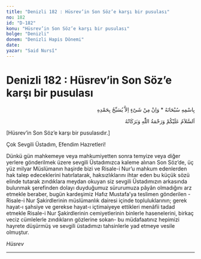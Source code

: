```yaml
---
title: "Denizli 182 : Hüsrev’in Son Söz’e karşı bir pusulası"
no: 182
id: "D-182"
konu: "Hüsrev’in Son Söz’e karşı bir pusulası"
bolge: "Denizli"
donem: "Denizli Hapis Dönemi"
date: 
yazar: "Said Nursî"
---
```


# Denizli 182 : Hüsrev’in Son Söz’e karşı bir pusulası

<p class="arabic" dir="rtl" title="Meal: “Subhân Allah’ın adıyla” * “Hiçbir şey yoktur ki O'nu hamd ile tesbih etmesin” [İsrâ 17:44]">بِاسْمِهِ سُبْحَانَهُ * وَاِنْ مِنْ شَىْءٍ اِلاَّ يُسَبِّحُ بِحَمْدِهِ</p>

<p class="arabic" dir="rtl" title="Meal: “Allah’ın selâmı, rahmeti ve bereketleri, üzerinize olsun.”">اَلسَّلاَمُ عَلَيْكُمْ وَرَحْمَةُ اللّٰهِ وَبَرَكَاتُهُ</p>

<p class="takdim">[Hüsrev’in Son Söz’e karşı bir pusulasıdır.]</p>

Çok Sevgili Üstadım, Efendim Hazretleri!

Dünkü gün mahkemeye veya mahkumiyetten sonra temyize veya diğer yerlere gönderilmek üzere sevgili Üstadımızca kaleme alınan Son Söz’de, üç yüz milyar Müslümanın haşirde bizi ve Risale-i Nur’u mahkum edenlerden hak talep edeceklerini hatırlatarak, haksızlıklarını ihtar eden bu küçük sözü elinde tutarak zındıklara meydan okuyan siz sevgili Üstadımızın arkasında bulunmak şerefinden dolayı duyduğumuz sürurumuza pâyân olmadığını arz etmekle beraber, bugün kardeşimiz Hafız Mustafa’ya teslimen gönderilen -Risale-i Nur Şakirdlerinin müslümanlık dairesi içinde topluluklarının; gerek hayat-ı şahsiye ve gerekse hayat-ı içtimaiyeye ettikleri menâfii tadad etmekle Risale-i Nur Şakirdlerinin cemiyetlerinin binlerle hasenelerini, birkaç veciz cümlelerle zındıkların gözlerine sokan- bu müdafaatınız hepimizi hayrete düşürmüş ve sevgili üstadımızı tahsinlerle yad etmeye vesile olmuştur.

*Hüsrev*

***
